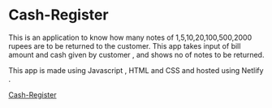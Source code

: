 # Cash-Register

This is an application to know how many notes of 1,5,10,20,100,500,2000 rupees are to be returned to the customer. This app takes input of bill amount and cash given by customer , and shows no of notes to be returned.

This app is made using Javascript , HTML and CSS and hosted using Netlify .

[Cash-Register](https://cash-register01.netlify.app/)
